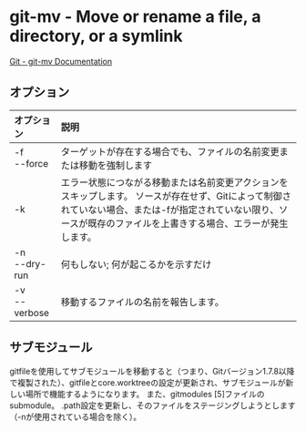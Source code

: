 # git-mv - Move or rename a file, a directory, or a symlink

[Git - git-mv Documentation](https://git-scm.com/docs/git-mv)

## オプション

|オプション|説明|
|:--|:--|
|-f<br>--force|ターゲットが存在する場合でも、ファイルの名前変更または移動を強制します|
|-k|エラー状態につながる移動または名前変更アクションをスキップします。 ソースが存在せず、Gitによって制御されていない場合、または-fが指定されていない限り、ソースが既存のファイルを上書きする場合、エラーが発生します。|
|-n<br>--dry-run|何もしない; 何が起こるかを示すだけ|
|-v<br>--verbose|移動するファイルの名前を報告します。|

## サブモジュール

gitfileを使用してサブモジュールを移動すると（つまり、Gitバージョン1.7.8以降で複製された）、gitfileとcore.worktreeの設定が更新され、サブモジュールが新しい場所で機能するようになります。 また、gitmodules [5]ファイルのsubmodule。<name> .path設定を更新し、そのファイルをステージングしようとします（-nが使用されている場合を除く）。
